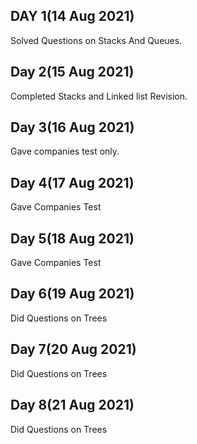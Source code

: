 ## DAY 1(14 Aug 2021)
Solved Questions on Stacks And Queues.

## Day 2(15 Aug 2021)
Completed Stacks and Linked list Revision.

## Day 3(16 Aug 2021)
Gave companies test only.

## Day 4(17 Aug 2021)
Gave Companies Test

## Day 5(18 Aug 2021)
Gave Companies Test

## Day 6(19 Aug 2021)
Did Questions on Trees

## Day 7(20 Aug 2021)
Did Questions on Trees

## Day 8(21 Aug 2021)
Did Questions on Trees







